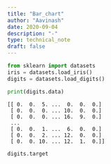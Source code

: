 ```yaml
---
title: "Bar_chart"
author: "Aavinash"
date: 2020-09-04
description: "-"
type: technical_note
draft: false
---
```


```python
from sklearn import datasets
iris = datasets.load_iris()
digits = datasets.load_digits()
```


```python
print(digits.data)
```

    [[ 0.  0.  5. ...  0.  0.  0.]
     [ 0.  0.  0. ... 10.  0.  0.]
     [ 0.  0.  0. ... 16.  9.  0.]
     ...
     [ 0.  0.  1. ...  6.  0.  0.]
     [ 0.  0.  2. ... 12.  0.  0.]
     [ 0.  0. 10. ... 12.  1.  0.]]



```python
digits.target
```
